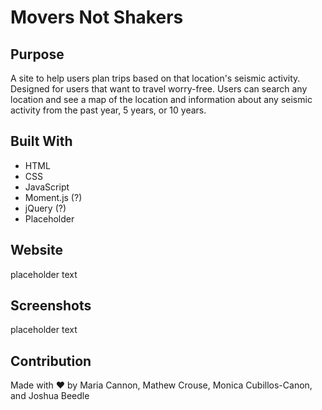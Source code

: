 # Movers Not Shakers

## Purpose
A site to help users plan trips based on that location's seismic activity. Designed for users that want to travel worry-free. Users can search any location and see a map of the location and information about any seismic activity from the past year, 5 years, or 10 years.

## Built With
* HTML
* CSS
* JavaScript
* Moment.js (?)
* jQuery (?)
* Placeholder

## Website
placeholder text

## Screenshots
placeholder text

## Contribution
Made with ❤️ by Maria Cannon, Mathew Crouse, Monica Cubillos-Canon, and Joshua Beedle